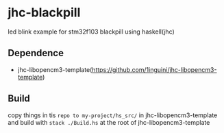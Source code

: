 # jhc-blackpill
led blink example for stm32f103 blackpill using haskell(jhc)

## Dependence

- jhc-libopencm3-template(https://github.com/1inguini/jhc-libopencm3-template)

## Build
copy things in tis `repo to my-project/hs_src/` in jhc-libopencm3-template and build with `stack ./Build.hs` at the root of jhc-libopencm3-template
